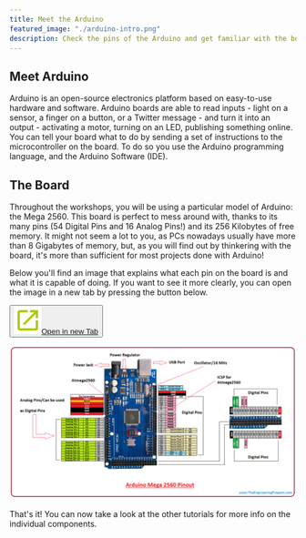 ```yaml
---
title: Meet the Arduino
featured_image: "./arduino-intro.png"
description: Check the pins of the Arduino and get familiar with the board.
---
```


<link href="https://fonts.googleapis.com/icon?family=Material+Icons"
      rel="stylesheet">

## Meet Arduino

Arduino is an open-source electronics platform based on easy-to-use hardware and software. Arduino boards are able to read inputs - light on a sensor, a finger on a button, or a Twitter message - and turn it into an output - activating a motor, turning on an LED, publishing something online. You can tell your board what to do by sending a set of instructions to the microcontroller on the board. To do so you use the Arduino programming language, and the Arduino Software (IDE).

## The Board

Throughout the workshops, you will be using a particular model of Arduino: the Mega 2560. This board is perfect to mess around with, thanks to its many pins (54 Digital Pins and 16 Analog Pins!) and its 256 Kilobytes of free memory. It might not seem a lot to you, as PCs nowadays usually have more than 8 Gigabytes of memory, but, as you will find out by thinkering with the board, it's more than sufficient for most projects done with Arduino!

Below you'll find an image that explains what each pin on the board is and what it is capable of doing. If you want to see it more clearly, you can open the image in a new tab by pressing the button below.

<button class="mdc-button"><a href="/static/d4945bdbe8f474c814ece3a555fa816e/2afcc/introduction-to-arduino-mega-5.png" target="_blank"><img src="./images/baseline-open_in_new-24px.svg" class="mdc-button__icon" aria-hidden="true"/><span class="mdc-button__label">Open in new Tab</span></a></button>

![Arduino Mega Pinout](./images/introduction-to-arduino-mega-5.png)

That's it! You can now take a look at the other tutorials for more info on the individual components.


